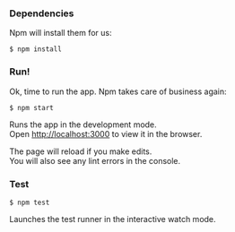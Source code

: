 ### Dependencies

Npm will install them for us:

`$ npm install`

### Run!

Ok, time to run the app. Npm takes care of business again:

`$ npm start`

Runs the app in the development mode.\
Open [http://localhost:3000](http://localhost:3000) to view it in the browser.

The page will reload if you make edits.\
You will also see any lint errors in the console.

### Test

`$ npm test`

Launches the test runner in the interactive watch mode.